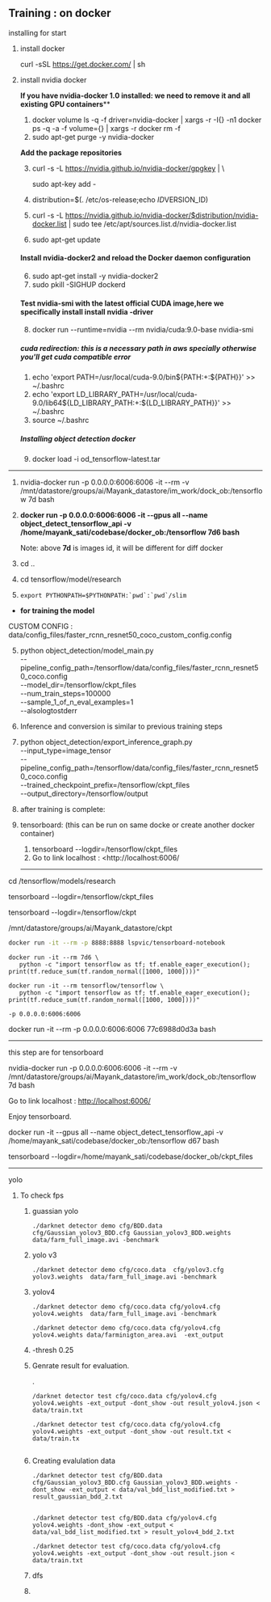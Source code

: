## **Training : on docker** 



installing for start

1. install docker

   curl -sSL https://get.docker.com/ | sh 

2. install nvidia docker 

   **If you have nvidia-docker 1.0 installed: we need to remove it and all existing GPU containers****

   1. docker volume ls -q -f driver=nvidia-docker | xargs -r -I{} -n1 docker ps -q -a -f volume={} | xargs -r docker rm -f
   2. sudo apt-get purge -y nvidia-docker

   **Add the package repositories**

   3. curl -s -L https://nvidia.github.io/nvidia-docker/gpgkey | \

      sudo apt-key add - 

   4. distribution=$(. /etc/os-release;echo $ID$VERSION_ID)

   5. curl -s -L https://nvidia.github.io/nvidia-docker/$distribution/nvidia-docker.list | sudo tee /etc/apt/sources.list.d/nvidia-docker.list

   6. sudo apt-get update

   #### Install nvidia-docker2 and reload the Docker daemon configuration

   6. sudo apt-get install -y nvidia-docker2
   7. sudo pkill -SIGHUP dockerd

   #### Test nvidia-smi with the latest official CUDA image,here we specifically install install nvidia -driver 

   8. docker run --runtime=nvidia --rm nvidia/cuda:9.0-base nvidia-smi

   ##### **cuda redirection: this is a necessary path in aws specially otherwise you'll get cuda compatible error**

   1. echo 'export PATH=/usr/local/cuda-9.0/bin${PATH:+:${PATH}}' >> ~/.bashrc
   2. echo 'export LD_LIBRARY_PATH=/usr/local/cuda-9.0/lib64\${LD_LIBRARY_PATH:+:${LD_LIBRARY_PATH}}' >> ~/.bashrc
   3. source ~/.bashrc

   ##### **Installing object detection docker**

   9. docker load -i od_tensorflow-latest.tar

---



1. nvidia-docker run  -p 0.0.0.0:6006:6006  -it  --rm -v /mnt/datastore/groups/ai/Mayank_datastore/im_work/dock_ob:/tensorflow 7d bash 

2. **docker run  -p 0.0.0.0:6006:6006 -it --gpus all  --name object_detect_tensorflow_api -v /home/mayank_sati/codebase/docker_ob:/tensorflow 7d6 bash** 

   

   Note: above **7d** is images id, it will be different for diff docker

3. cd ..

4. cd tensorflow/model/research

5. ```
   export PYTHONPATH=$PYTHONPATH:`pwd`:`pwd`/slim
   ```

- **for training the model**

CUSTOM CONFIG : data/config_files/faster_rcnn_resnet50_coco_custom_config.config

5. python object_detection/model_main.py \
       --pipeline_config_path=/tensorflow/data/config_files/faster_rcnn_resnet50_coco.config \
       --model_dir=/tensorflow/ckpt_files \
       --num_train_steps=100000\
       --sample_1_of_n_eval_examples=1 \
       --alsologtostderr

6. Inference and conversion is similar to previous training steps

7. python object_detection/export_inference_graph.py \
       --input_type=image_tensor \
       --pipeline_config_path=/tensorflow/data/config_files/faster_rcnn_resnet50_coco.config \
       --trained_checkpoint_prefix=/tensorflow/ckpt_files \
       --output_directory=/tensorflow/output

8. after training is complete:

9. tensorboard: (this can be run on same docke or create another docker container)

   1. tensorboard --logdir=/tensorflow/ckpt_files
   2. Go to link localhost : <http://localhost:6006/

   ----

   

cd /tensorflow/models/research



tensorboard --logdir=/tensorflow/ckpt_files

tensorboard --logdir=/tensorflow/ckpt

/mnt/datastore/groups/ai/Mayank_datastore/ckpt



```bash
docker run -it --rm -p 8888:8888 lspvic/tensorboard-notebook
```

```bsh
docker run -it --rm 7d6 \
   python -c "import tensorflow as tf; tf.enable_eager_execution(); print(tf.reduce_sum(tf.random_normal([1000, 1000])))"
```

  

```bsh
docker run -it --rm tensorflow/tensorflow \
   python -c "import tensorflow as tf; tf.enable_eager_execution(); print(tf.reduce_sum(tf.random_normal([1000, 1000])))"
```

```
-p 0.0.0.0:6006:6006
```

docker run -it --rm -p 0.0.0.0:6006:6006 77c6988d0d3a bash

----

this step are for tensorboard

nvidia-docker run  -p 0.0.0.0:6006:6006  -it  --rm -v /mnt/datastore/groups/ai/Mayank_datastore/im_work/dock_ob:/tensorflow 7d bash 



Go to link localhost : <http://localhost:6006/>

Enjoy tensorboard.

docker run -it --gpus all  --name object_detect_tensorflow_api -v /home/mayank_sati/codebase/docker_ob:/tensorflow d67 bash 

tensorboard --logdir=/home/mayank_sati/codebase/docker_ob/ckpt_files

----

yolo

1. To check fps

   1. guassian yolo

      ```
      ./darknet detector demo cfg/BDD.data cfg/Gaussian_yolov3_BDD.cfg Gaussian_yolov3_BDD.weights data/farm_full_image.avi -benchmark
      ```

   2. yolo v3

      ```
      ./darknet detector demo cfg/coco.data  cfg/yolov3.cfg  yolov3.weights  data/farm_full_image.avi -benchmark
      ```

      

   3. yolov4

      ```
      ./darknet detector demo cfg/coco.data cfg/yolov4.cfg yolov4.weights  data/farm_full_image.avi -benchmark
      
      ./darknet detector demo cfg/coco.data cfg/yolov4.cfg yolov4.weights data/farminigton_area.avi  -ext_output
      ```

      

   4. -thresh 0.25

   5. Genrate result for evaluation.

      .

      ```
      /darknet detector test cfg/coco.data cfg/yolov4.cfg yolov4.weights -ext_output -dont_show -out result_yolov4.json < data/train.txt
      
      ./darknet detector test cfg/coco.data cfg/yolov4.cfg yolov4.weights -ext_output -dont_show -out result.txt < data/train.tx
      
      
      ```

   6. Creating evalulation data 

      ```
      ./darknet detector test cfg/BDD.data cfg/Gaussian_yolov3_BDD.cfg Gaussian_yolov3_BDD.weights -dont_show -ext_output < data/val_bdd_list_modified.txt > result_gaussian_bdd_2.txt
      
      
      ./darknet detector test cfg/BDD.data cfg/yolov4.cfg yolov4.weights -dont_show -ext_output < data/val_bdd_list_modified.txt > result_yolov4_bdd_2.txt
      
      ./darknet detector test cfg/coco.data cfg/yolov4.cfg yolov4.weights -ext_output -dont_show -out result.json < data/train.txt
      
      ```

   7. dfs

   8. 

